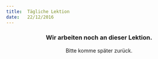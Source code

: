 ```yaml
---
title:  Tägliche Lektion
date:   22/12/2016
---
```


### <center>Wir arbeiten noch an dieser Lektion.</center>
<center>Bitte komme später zurück.</center>
